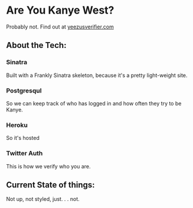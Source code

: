 # Are You Kanye West?

Probably not. Find out at [yeezusverifier.com](http://yeezusverifier.com)

## About the Tech: 

### Sinatra

Built with a Frankly Sinatra skeleton, because it's a pretty light-weight site.

### Postgresqul

So we can keep track of who has logged in and how often they try to be Kanye.

### Heroku

So it's hosted

### Twitter Auth

This is how we verify who you are.

## Current State of things:

Not up, not styled, just. . . not.
